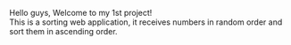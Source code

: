 Hello guys, Welcome to my 1st project! <br>
This is a sorting web application, it receives numbers in random order and sort them in ascending order.
